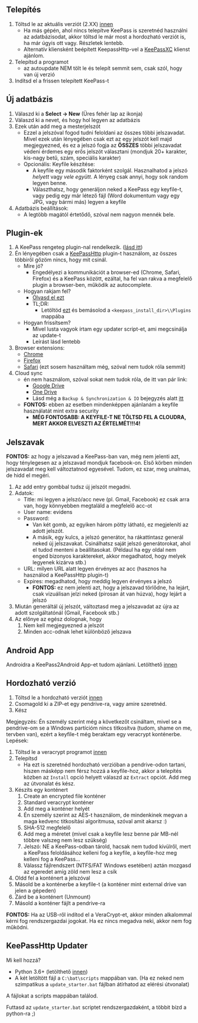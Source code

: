 ## Telepítés

1. Töltsd le az aktuális verziót (2.XX) [innen](http://keepass.info/download.html)
    * Ha más gépén, ahol nincs telepítve KeePass is szeretnéd használni az adatbázisodat,
      akkor töltsd le már most a hordozható verziót is, ha már úgyis ott vagy.
      Részletek lentebb.
    * Alternatív kliensként beépített KeepassHttp-vel a [KeePassXC](https://keepassxc.org/) klienst ajánlom.
1. Telepítsd a programot
    * az autoupdate NEM tölt le és telepít semmit sem, csak szól, hogy van új verzió
3. Indítsd el a frissen telepített KeePass-t

## Új adatbázis
1. Válaszd ki a __Select -> New__ (Üres fehér lap az ikonja)
2. Válaszd ki a nevet, és hogy hol legyen az adatbázis
3. Ezek után add meg a mesterjelszót
    * Ezzel a jelszóval fogod tudni feloldani az összes többi jelszavadat.
      Mivel ezek után lényegében csak ezt az egy jelszót kell majd megjegyezned, és ez a jelszó fogja az __ÖSSZES__ többi jelszavadat védeni
      érdemes egy erős jelszót választani (mondjuk 20+ karakter, kis-nagy betű, szám, speciális karakter)
    * Opcionális: Keyfile készítése:
        * A keyfile egy második faktorként szolgál.
          Hasznalhatod a jelszó *helyett* vagy *vele együtt*.
          A lényeg csak annyi, hogy sok random legyen benne.
        * Választhatsz, hogy generáljon neked a KeePass egy keyfile-t,
          vagy pedig egy már létező fájl (Word dokumentum vagy egy JPG, vagy bármi más) legyen a keyfile 
4. Adatbázis beállítások:
    * A legtöbb magától értetődő, szóval nem nagyon mennék bele.

## Plugin-ek
1. A KeePass rengeteg plugin-nal rendelkezik. ([lásd itt](https://keepass.info/plugins.html))
2. Én lényegében csak a [KeePassHttp](https://keepass.info/plugins.html#keepasshttp) plugin-t használom,
   az összes többiről gőzöm nincs, hogy mit csinál.
    * Mire jó?
        * Engedélyezi a kommunikációt a browser-ed (Chrome, Safari, Firefox) és a KeePass között,
          ezáltal, ha fel van rakva a megfelelő plugin a browser-ben, működik az autocomplete.
    * Hogyan rakjam fel?
        * [Olvasd el ezt](https://github.com/pfn/keepasshttp/#non-windows--manual-windows-installation)
        * TL;DR:
            * Letöltöd [ezt](https://github.com/pfn/keepasshttp/raw/master/KeePassHttp.plgx) és bemásolod a `<keepass_install_dir>\\Plugins` mappába
    * Hogyan frissítsem?
        * Mivel lusta vagyok írtam egy updater script-et, ami megcsinálja az update-t
        * Leírást lásd lentebb
3. Browser extensions:
    * [Chrome](https://chrome.google.com/webstore/detail/chromeipass/ompiailgknfdndiefoaoiligalphfdae=)
    * [Firefox](https://addons.mozilla.org/en-US/firefox/addon/passifox/)
    * [Safari](https://github.com/mmichaa/passafari.safariextension) (ezt sosem használtam még, szóval nem tudok róla semmit)
4. Cloud sync
    * én nem használom, szóval sokat nem tudok róla, de itt van pár link:
        * [Google Drive](https://sourceforge.net/projects/kp-googlesync/)
        * [One Drive](https://github.com/KoenZomers/KeePassOneDriveSync)
        * Lásd még a `Backup & Synchronization & IO` bejegyzés alatt [itt](https://keepass.info/plugins.html)
    * __FONTOS:__ ebben az esetben mindenképpen ajánlanám a keyfile használatát mint extra security
        * __MÉG FONTOSABB: A KEYFILE-T NE TÖLTSD FEL A CLOUDRA, MERT AKKOR ELVESZTI AZ ÉRTELMÉT!!!4!__ 

## Jelszavak
__FONTOS:__ az hogy a jelszavad a KeePass-ban van, még nem jelenti azt, hogy ténylegesen az a jelszavad mondjuk facebook-on.
Első körben minden jelszavadat meg kell változtatnod egyesével.
Tudom, ez szar, meg unalmas, de hidd el megéri.
1. Az add entry gombbal tudsz új jelszót megadni.
2. Adatok:
    * Title: mi legyen a jelszó/acc neve (pl. Gmail, Facebook) ez csak arra van, hogy könnyebben megtaláld a megfelelő acc-ot
    * User name: evidens
    * Password:
        * Van két gomb, az egyiken három pötty látható, ez megjeleníti az adott jelszót.
        * A másik, egy kulcs, a jelszó generátor, ha rákattintasz generál neked új jelszavakat.
          Csinálhatsz saját jelszó generátorokat, ahol el tudod menteni a beállítasokat.
          (Példaul ha egy oldal nem enged bizonyos karaktereket, akkor megadhatod, hogy melyek legyenek kizárva stb.)
    * URL: milyen URL alatt legyen érvényes az acc (hasznos ha használod a KeePassHttp plugin-t)
    * Expires: megadhatod, hogy meddig legyen érvényes a jelszó
        * __FONTOS:__ ez nem jelenti azt, hogy a jelszavad törlődne, ha lejárt, csak vizuálisan jelzi neked (pirosan át van húzva), hogy lejárt a jelszó
3. Miután generáltál új jelszót, változtasd meg a jelszavadat az újra az adott szolgáltatónál (Gmail, Facebook stb.)
4. Az előnye az egész dolognak, hogy
    1. Nem kell megjegyezned a jelszót
    2. Minden acc-odnak lehet különböző jelszava

## Android App
Androidra a KeePass2Android App-et tudom ajánlani.
Letölthető [innen](https://play.google.com/store/apps/details?id=keepass2android.keepass2android&hl=hu)

## Hordozható verzió
1. Töltsd le a hordozható verziót [innen](http://keepass.info/download.html)
2. Csomagold ki a ZIP-et egy pendrive-ra, vagy amire szeretnéd.
3. Kész

Megjegyzés:
Én személy szerint még a következőt csináltam, mivel se a pendrive-om se a Windows partícióm nincs titkosítva
(tudom, shame on me, tervben van), ezért a keyfile-t még beraktam egy veracrypt konténerbe.
Lepések:
1. Töltsd le a veracrypt programot [innen](https://veracrypt.codeplex.com/wikipage?title=Downloads#Title)
2. Telepítsd
    * Ha ezt is szeretnéd hordozható verzióban a pendrive-odon tartani, hiszen másképp nem férsz hozzá a keyfile-hoz,
      akkor a telepítés közben az `Install` opció helyett válaszd az `Extract` opciót. Add meg az útvonalat és kész.
3. Készíts egy konténert
    1. Create an encrypted file konténer
    2. Standard veracrypt konténer
    3. Add meg a konténer helyét
    4. Én személy szerint az AES-t használom, de mindenkinek megvan a maga kedvenc titkosítási algoritmusa, szóval amit akarsz :)
    5. SHA-512 megfelelő
    6. Add meg a méretet (mivel csak a keyfile lesz benne pár MB-nél többre valszeg nem lesz szükség)
    7. Jelszó: NE a KeePass-odban tárold, hacsak nem tudod kívülről, mert a KeePass feloldásához kelleni fog a keyfile, a keyfile-hoz meg kelleni fog a KeePass...
    8. Válassz fájlrendszert (NTFS/FAT Windows esetében) aztán mozgasd az egeredet amíg zöld nem lesz a csík
4. Oldd fel a konténert a jelszóval
5. Másold be a konténerbe a keyfile-t (a konténer mint external drive van jelen a gépeden)
6. Zárd be a konténert (Unmount)
7. Másold a konténer fájlt a pendrive-ra

__FONTOS:__ Ha az USB-ről indítod el a VeraCrypt-et, akkor minden alkalommal kérni fog rendszergazdai jogokat.
Ha ez nincs megadva neki, akkor nem fog működni.

## KeePassHttp Updater
Mi kell hozzá?
* Python 3.6+ (letölthető [innen](https://www.python.org/downloads/))
* A két letöltött fájl a `C:\bat\scripts` mappában van. (Ha ez neked nem szimpatikus a `update_starter.bat` fájlban átírhatod az elérési útvonalat)

A fájlokat a scripts mappában találod.

Futtasd az `update_starter.bat` scriptet rendszergazdaként, a többit bízd a python-ra ;)
